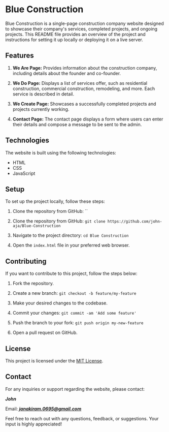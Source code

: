 # Blue Construction

Blue Construction is a single-page construction company website designed to showcase their company's services, completed projects, and ongoing projects. This README file provides an overview of the project and instructions for setting it up locally or deploying it on a live server.

## Features

1. **We Are Page:** Provides information about the construction company, including details about the founder and co-founder.

2. **We Do Page:** Displays a list of services offer, such as residential construction, commercial construction, remodeling, and more. Each service is described in detail.

3. **We Create Page:** Showcases a successfully completed projects and projects currently working.

4. **Contact Page:** The contact page displays a form where users can enter their details and compose a message to be sent to the admin.

## Technologies

The website is built using the following technologies:

- HTML
- CSS
- JavaScript

## Setup

To set up the project locally, follow these steps:

1. Clone the repository from GitHub: ``

1. Clone the repository from GitHub: `git clone https://github.com/john-aja/Blue-Construction`

1. Navigate to the project directory: `cd Blue Construction`

1. Open the `index.html` file in your preferred web browser.

## Contributing

If you want to contribute to this project, follow the steps below:

1. Fork the repository.

2. Create a new branch: `git checkout -b feature/my-feature`

3. Make your desired changes to the codebase.
4. Commit your changes: `git commit -am 'Add some feature'`

5. Push the branch to your fork: `git push origin my-new-feature`

6. Open a pull request on GitHub.

## License

This project is licensed under the [MIT License](LICENSE).

## Contact

For any inquiries or support regarding the website, please contact:

**_John_**

Email: ***janakiram.0695@gmail.com***

Feel free to reach out with any questions, feedback, or suggestions. Your input is highly appreciated!
